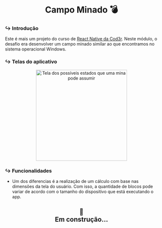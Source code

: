 <h1 align="center">Campo Minado 💣</h1>

### ↪️ Introdução

Este é mais um projeto do curso de [React Native da Cod3r](https://www.udemy.com/course/curso-react-native/). Neste módulo, o desafio era desenvolver um campo minado similar ao que encontramos no sistema operacional Windows.

### ↪️ Telas do aplicativo

<p align="center">
<img
alt="Tela dos possíveis estados que uma mina pode assumir"
title="#CampoMinado"
width=300
src="https://i.imgur.com/ZhWlvFZ.png"
/>
</p>

### ↪️ Funcionalidades

- Um dos diferencias é a realização de um cálculo com base nas dimensões da tela do usuário. Com isso, a quantidade de blocos pode variar de acordo com o tamanho do dispositivo
que está executando o app.



<h2 align="center"> 
    🚧
    <br/>	
    Em construção...  
</h2>